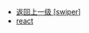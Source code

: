 - [返回上一级 [swiper]](page/web前端/工具库/Swiper/swiper-8.4.7/swiper/)
- [react](page/web前端/工具库/Swiper/swiper-8.4.7/swiper/react/)
